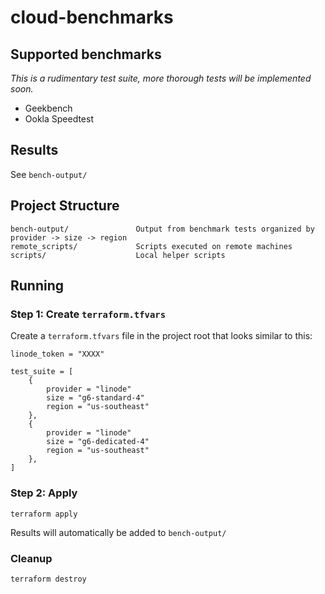# cloud-benchmarks

## Supported benchmarks

_This is a rudimentary test suite, more thorough tests will be implemented soon._

- Geekbench
- Ookla Speedtest

## Results

See `bench-output/`

## Project Structure

```
bench-output/               Output from benchmark tests organized by provider -> size -> region
remote_scripts/             Scripts executed on remote machines
scripts/                    Local helper scripts
```

## Running

### Step 1: Create `terraform.tfvars`

Create a `terraform.tfvars` file in the project root that looks similar to this:

```
linode_token = "XXXX"

test_suite = [
    {
        provider = "linode"
        size = "g6-standard-4"
        region = "us-southeast"
    },
    {
        provider = "linode"
        size = "g6-dedicated-4"
        region = "us-southeast"
    },
]

```

### Step 2: Apply

```
terraform apply
```

Results will automatically be added to `bench-output/`

### Cleanup

```
terraform destroy
```

